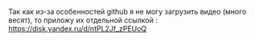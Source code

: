Так как из-за особенностей github я не могу загрузить видео (много весят), то приложу их отдельной ссылкой
: https://disk.yandex.ru/d/ntPL2Jf_zPEUoQ
